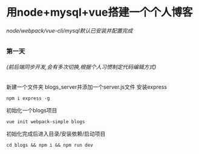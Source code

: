 # 用node+mysql+vue搭建一个个人博客
###### node/webpack/vue-cli/mysql默认已安装并配置完成


### 第一天
###### (前后端同步开发,会有多次切换,根据个人习惯制定代码编辑方式)

新建一个文件夹 blogs_server并添加一个server.js文件
安装express
```
npm i express -g
```






初始化一个blogs项目
```
vue init webpack-simple blogs
```
初始化完成后进入目录/安装依赖/启动项目
```
cd blogs && npm i && npm run dev
```







